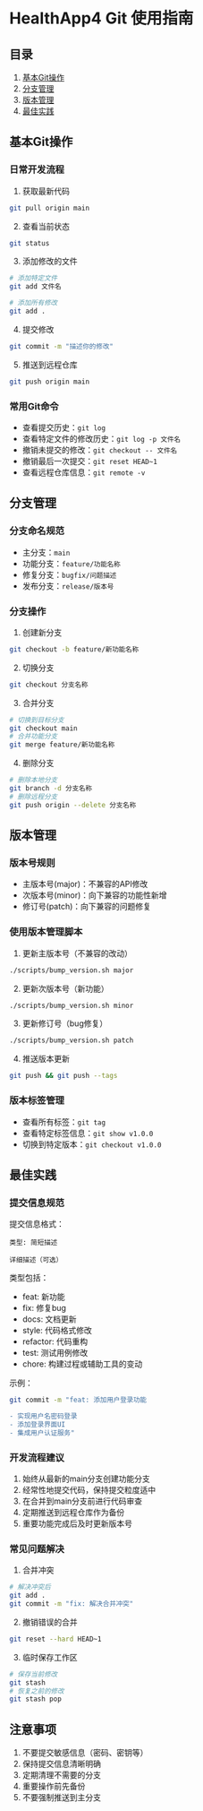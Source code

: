 # HealthApp4 Git 使用指南

## 目录
1. [基本Git操作](#基本git操作)
2. [分支管理](#分支管理)
3. [版本管理](#版本管理)
4. [最佳实践](#最佳实践)

## 基本Git操作

### 日常开发流程
1. 获取最新代码
```bash
git pull origin main
```

2. 查看当前状态
```bash
git status
```

3. 添加修改的文件
```bash
# 添加特定文件
git add 文件名

# 添加所有修改
git add .
```

4. 提交修改
```bash
git commit -m "描述你的修改"
```

5. 推送到远程仓库
```bash
git push origin main
```

### 常用Git命令
- 查看提交历史：`git log`
- 查看特定文件的修改历史：`git log -p 文件名`
- 撤销未提交的修改：`git checkout -- 文件名`
- 撤销最后一次提交：`git reset HEAD~1`
- 查看远程仓库信息：`git remote -v`

## 分支管理

### 分支命名规范
- 主分支：`main`
- 功能分支：`feature/功能名称`
- 修复分支：`bugfix/问题描述`
- 发布分支：`release/版本号`

### 分支操作
1. 创建新分支
```bash
git checkout -b feature/新功能名称
```

2. 切换分支
```bash
git checkout 分支名称
```

3. 合并分支
```bash
# 切换到目标分支
git checkout main
# 合并功能分支
git merge feature/新功能名称
```

4. 删除分支
```bash
# 删除本地分支
git branch -d 分支名称
# 删除远程分支
git push origin --delete 分支名称
```

## 版本管理

### 版本号规则
- 主版本号(major)：不兼容的API修改
- 次版本号(minor)：向下兼容的功能性新增
- 修订号(patch)：向下兼容的问题修复

### 使用版本管理脚本
1. 更新主版本号（不兼容的改动）
```bash
./scripts/bump_version.sh major
```

2. 更新次版本号（新功能）
```bash
./scripts/bump_version.sh minor
```

3. 更新修订号（bug修复）
```bash
./scripts/bump_version.sh patch
```

4. 推送版本更新
```bash
git push && git push --tags
```

### 版本标签管理
- 查看所有标签：`git tag`
- 查看特定标签信息：`git show v1.0.0`
- 切换到特定版本：`git checkout v1.0.0`

## 最佳实践

### 提交信息规范
提交信息格式：
```
类型: 简短描述

详细描述（可选）
```

类型包括：
- feat: 新功能
- fix: 修复bug
- docs: 文档更新
- style: 代码格式修改
- refactor: 代码重构
- test: 测试用例修改
- chore: 构建过程或辅助工具的变动

示例：
```bash
git commit -m "feat: 添加用户登录功能

- 实现用户名密码登录
- 添加登录界面UI
- 集成用户认证服务"
```

### 开发流程建议
1. 始终从最新的main分支创建功能分支
2. 经常性地提交代码，保持提交粒度适中
3. 在合并到main分支前进行代码审查
4. 定期推送到远程仓库作为备份
5. 重要功能完成后及时更新版本号

### 常见问题解决
1. 合并冲突
```bash
# 解决冲突后
git add .
git commit -m "fix: 解决合并冲突"
```

2. 撤销错误的合并
```bash
git reset --hard HEAD~1
```

3. 临时保存工作区
```bash
# 保存当前修改
git stash
# 恢复之前的修改
git stash pop
```

## 注意事项
1. 不要提交敏感信息（密码、密钥等）
2. 保持提交信息清晰明确
3. 定期清理不需要的分支
4. 重要操作前先备份
5. 不要强制推送到主分支 